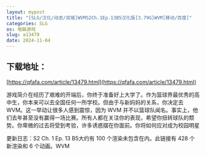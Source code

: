 ```yaml
---
layout: mypost
title: "[SLG/汉化/动态/双端]WVMS2Ch.1Ep.13B5汉化版[3.79G]WVM[移动/百度]"
categories: SLG
os: 电脑游戏
slug: a13479
date: 2024-11-04
---
```


## 下载地址：

[https://qfafa.com/article/13479.html](https://qfafa.com/article/13479.html)

游戏简介在经历了艰难的开端后，你终于准备好上大学了。作为篮球界最优秀的高中生，你本来可以去全国任何一所学校。但由于与新妈妈的关系，你决定去 WVM。这一举动让很多人感到震惊，因为 WVM 并不以篮球队闻名。事实上，他们去年甚至没有赢得一场比赛。所有人都在关注你的表现，希望你扭转球队的颓势。你卑微的过去将受到考验，许多诱惑摆在你面前。你将如何应对成为校园明星

更新日志：S2 Ch. 1 Ep. 13 B5大约有 100 个渲染未包含在内。此链接有 428 个新渲染和 6 个动画。WVM